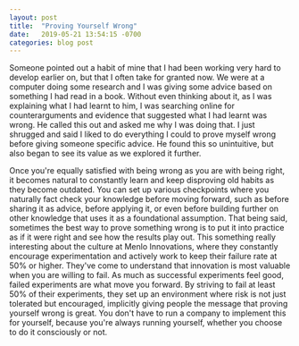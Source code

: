 ```yaml
---
layout: post
title:  "Proving Yourself Wrong"
date:   2019-05-21 13:54:15 -0700
categories: blog post
---
```


Someone pointed out a habit of mine that I had been working very hard to develop earlier on, but that I often take for granted now. We were at a computer doing some research and I was giving some advice based on something I had read in a book. Without even thinking about it, as I was explaining what I had learnt to him, I was searching online for counterarguments and evidence that suggested what I had learnt was wrong. He called this out and asked me why I was doing that. I just shrugged and said I liked to do everything I could to prove myself wrong before giving someone specific advice. He found this so unintuitive, but also began to see its value as we explored it further. 

Once you're equally satisfied with being wrong as you are with being right, it becomes natural to constantly learn and keep disproving old habits as they become outdated. You can set up various checkpoints where you naturally fact check your knowledge before moving forward, such as before sharing it as advice, before applying it, or even before building further on other knowledge that uses it as a foundational assumption. That being said, sometimes the best way to prove something wrong is to put it into practice as if it were right and see how the results play out. This something really interesting about the culture at Menlo Innovations, where they constantly encourage experimentation and actively work to keep their failure rate at 50% or higher. They've come to understand that innovation is most valuable when you are willing to fail. As much as successful experiments feel good, failed experiments are what move you forward. By striving to fail at least 50% of their experiments, they set up an environment where risk is not just tolerated but encouraged, implicitly giving people the message that proving yourself wrong is great. You don't have to run a company to implement this for yourself, because you're always running yourself, whether you choose to do it consciously or not. 